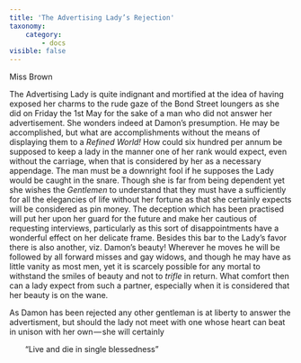 ```yaml
---
title: 'The Advertising Lady’s Rejection'
taxonomy:
    category:
        - docs
visible: false
---
```


<div class="author">Miss Brown</div>

The Advertising Lady is quite indignant and mortified at the idea of having exposed her charms to the rude gaze of the Bond Street loungers as she did on Friday the 1st May for the sake of a man who did not answer her advertisement. She wonders indeed at Damon’s presumption. He may be accomplished, but what are accomplishments without the means of displaying them to a *Refined World!* How could six hundred per annum be supposed to keep a lady in the manner one of her rank would expect, even without the carriage, when that is considered by her as a necessary appendage. The man must be a downright fool if he supposes the Lady would be caught in the snare. Though she is far from being dependent yet she wishes the *Gentlemen* to understand that they must have a sufficiently for all the elegancies of life without her fortune as that she certainly expects will be considered as pin money. The deception which has been practised will put her upon her guard for the future and make her cautious of requesting interviews, particularly as this sort of disappointments have a wonderful effect on her delicate frame. Besides this bar to the Lady’s favor there is also another, viz. Damon’s beauty! Wherever he moves he will be followed by all forward misses and gay widows, and though he may have as little vanity as most men, yet it is scarcely possible for any mortal to withstand the smiles of beauty and not to *trifle* in return. What comfort then can a lady expect from such a partner, especially when it is considered that her beauty is on the wane.

As Damon has been rejected any other gentleman is at liberty to answer the advertisment, but should the lady not meet with one whose heart can beat in unison with her own — she will certainly  
  
&emsp;&emsp;“Live and die in single blessedness”